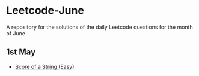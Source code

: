 # Leetcode-June
A repository for the solutions of the daily Leetcode questions for the month of June

## 1st May
- [Score of a String (Easy)](https://leetcode.com/problems/score-of-a-string/description/?envType=daily-question&envId=2024-06-01)